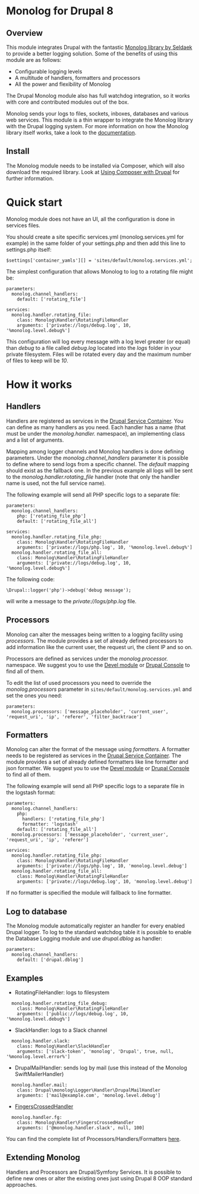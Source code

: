 Monolog for Drupal 8
====================

Overview
--------
This module integrates Drupal with the fantastic [Monolog library by Seldaek](https://github.com/Seldaek/monolog) to provide a better logging solution. Some of the benefits of using this module are as follows:

- Configurable logging levels
- A multitude of handlers, formatters and processors
- All the power and flexibility of Monolog

The Drupal Monolog module also has full watchdog integration, so it works with core and contributed modules out of the box.

Monolog sends your logs to files, sockets, inboxes, databases and various web services.
This module is a thin wrapper to integrate the Monolog library with the Drupal logging
system. For more information on how the Monolog library itself works, take a look to the
[documentation](https://github.com/Seldaek/monolog/blob/master/doc/01-usage.md).


Install
-------
The Monolog module needs to be installed via Composer, which will also download the required library.
Look at [Using Composer with Drupal](https://www.drupal.org/node/2404989) for further information.


Quick start
===========

Monolog module does not have an UI, all the configuration is done in services files.

You should create a site specific services.yml (monolog.services.yml for example) in the same
folder of your settings.php and then add this line to settings.php itself:

```
$settings['container_yamls'][] = 'sites/default/monolog.services.yml';
```

The simplest configuration that allows Monolog to log to a rotating file might be:

```
parameters:
  monolog.channel_handlers:
    default: ['rotating_file']

services:
  monolog.handler.rotating_file:
    class: Monolog\Handler\RotatingFileHandler
    arguments: ['private://logs/debug.log', 10, '%monolog.level.debug%']
```

This configuration will log every message with a log level greater (or equal) than *debug* to a file called
*debug.log* located into the *logs* folder in your private filesystem.
Files will be rotated every day and the maximum number of files to keep will be *10*.

How it works
============

Handlers
--------

Handlers are registered as services in the [Drupal Service Container](https://www.drupal.org/docs/8/api/services-and-dependency-injection/services-and-dependency-injection-in-drupal-8).
You can define as many handlers as you need.
Each handler has a name (that must be under the *monolog.handler.* namespace), an implementing class and a list of arguments.

Mapping among logger channels and Monolog handlers is done defining parameters.
Under the *monolog.channel_handlers* parameter it is possible to define where to send logs from a specific channel.
The *default* mapping should exist as the fallback one.
In the previous example all logs will be sent to the *monolog.handler.rotating_file* handler (note that only the handler name is used, not the full service name).

The following example will send all PHP specific logs to a separate file:

```
parameters:
  monolog.channel_handlers:
    php: ['rotating_file_php']
    default: ['rotating_file_all']

services:
  monolog.handler.rotating_file_php:
    class: Monolog\Handler\RotatingFileHandler
    arguments: ['private://logs/php.log', 10, '%monolog.level.debug%']
  monolog.handler.rotating_file_all:
    class: Monolog\Handler\RotatingFileHandler
    arguments: ['private://logs/debug.log', 10, '%monolog.level.debug%']
```

The following code:

```
\Drupal::logger('php')->debug('debug message');
```

will write a message to the *private://logs/php.log* file.

Processors
----------

Monolog can alter the messages being written to a logging facility using *processors*. The module provides a set
of already defined processors to add information like the current user, the request uri, the client IP and so on.

Processors are defined as services under the *monolog.processor.* namespace.
We suggest you to use the [Devel module](https://www.drupal.org/project/devel) or [Drupal Console](https://drupalconsole.com) to find all of them.

To edit the list of used processors you need to override the *monolog.processors* parameter in
`sites/default/monolog.services.yml` and set the ones you need:

```
parameters:
  monolog.processors: ['message_placeholder', 'current_user', 'request_uri', 'ip', 'referer', 'filter_backtrace']
```

Formatters
----------

Monolog can alter the format of the message using *formatters*. A formatter needs to be registered as services in the
[Drupal Service Container](https://www.drupal.org/docs/8/api/services-and-dependency-injection/services-and-dependency-injection-in-drupal-8).
The module provides a set of already defined formatters like line formatter and json formatter. We suggest you to use the [Devel module](https://www.drupal.org/project/devel) or [Drupal Console](https://drupalconsole.com) to find all of them.

The following example will send all PHP specific logs to a separate file in the logstash format:

```
parameters:
  monolog.channel_handlers:
    php:
      handlers: ['rotating_file_php']
      formatter: 'logstash'
    default: ['rotating_file_all']
  monolog.processors: ['message_placeholder', 'current_user', 'request_uri', 'ip', 'referer']

services:
  monolog.handler.rotating_file_php:
    class: Monolog\Handler\RotatingFileHandler
    arguments: ['private://logs/php.log', 10, 'monolog.level.debug']
  monolog.handler.rotating_file_all:
    class: Monolog\Handler\RotatingFileHandler
    arguments: ['private://logs/debug.log', 10, 'monolog.level.debug']
```

If no formatter is specified the module will fallback to line formatter.

Log to database
---------------

The Monolog module automatically register an handler for every enabled Drupal logger. To log to the standard
watchdog table it is possible to enable the Database Logging module and use *drupal.dblog* as handler:

```
parameters:
  monolog.channel_handlers:
    default: ['drupal.dblog']
```

Examples
--------

* RotatingFileHandler: logs to filesystem
```
  monolog.handler.rotating_file_debug:
    class: Monolog\Handler\RotatingFileHandler
    arguments: ['public://logs/debug.log', 10, '%monolog.level.debug%']
```

* SlackHandler: logs to a Slack channel
```
  monolog.handler.slack:
    class: Monolog\Handler\SlackHandler
    arguments: ['slack-token', 'monolog', 'Drupal', true, null, '%monolog.level.error%']
```

* DrupalMailHandler: sends log by mail (use this instead of the Monolog SwiftMailerHandler)
```
  monolog.handler.mail:
    class: Drupal\monolog\Logger\Handler\DrupalMailHandler
    arguments: ['mail@example.com', 'monolog.level.debug']

```

* [FingersCrossedHandler](https://github.com/Seldaek/monolog/blob/master/doc/02-handlers-formatters-processors.md#wrappers--special-handlers)
```
  monolog.handler.fg:
    class: Monolog\Handler\FingersCrossedHandler
    arguments: ['@monolog.handler.slack', null, 100]
```

You can find the complete list of Processors/Handlers/Formatters [here](https://github.com/Seldaek/monolog/blob/master/doc/02-handlers-formatters-processors.md#handlers).

Extending Monolog
--------

Handlers and Processors are Drupal/Symfony Services.
It is possible to define new ones or alter the existing ones just using Drupal 8 OOP standard approaches.
